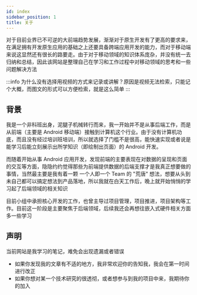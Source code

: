 ```yaml
---
id: index
sidebar_position: 1
title: 关于
---
```


对于目前业界已不可逆的大前端趋势发展，渐渐对于原生开发有了更高的要求来，在满足拥有开发原生应用的基础之上还要具备跨端应用开发的能力，而对于移动端来说这显然还有很长的路要走。由于对于移动领域的知识体系庞杂，并没有统一去归纳和总结，因此该网站是整理自己在学习和工作过程中对移动领域的思考和一些问题解决方法

:::info
为什么没有选择用视频的方式来记录或讲解？原因是视频无法检索，只能记个大概，而图文的形式可以方便检索，就是这么简单
:::

## 背景

我是一个非科班出身，泥腿子机械转行而来，我一开始并不是从事后端工作，而是从前端（主要是 Android 移动端）接触到计算机这个行业。由于没有计算机功底，而且没有经过培训班培训，所以就选择了门槛不是很高，能快速实现或者说是能学习后能立刻展示出所学知识（即绘制出页面）的 Android 开发。

而随着开始从事 Android 应用开发，发现前端的主要表现在对数据的呈现和页面的交互等方面，隐隐约约觉得那些为前端提供数据的后端支撑才是我真正想要做的事情，当然最主要是我有着一颗 一个人即一个 Team 的 "荒唐" 想法，想要从头到未自己都可以搞定想法到产品落地，所以我就在白天工作后，晚上就开始悄悄的学习起了后端领域的相关知识

目前小组中承担核心开发的工作，也曾主导过项目管理，项目推进，项目架构等工作。目前这一阶段是主要聚焦于后端领域，后续我还会再想往嵌入式硬件相关方面多一些学习

## 声明

当前网站是我学习的笔记，难免会出现遗漏或者错误

* 如果你发现我的文章有不适的地方，我非常欢迎你的告知我，我会在第一时间进行改正
* 如果你想对某一个技术研究的很透彻，或者想参与到我的项目中来，我期待你的加入
